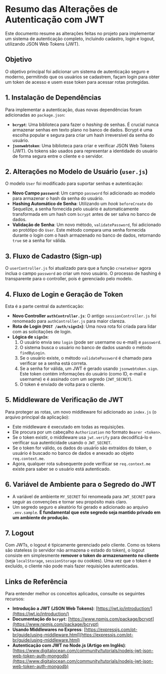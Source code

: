 # Resumo das Alterações de Autenticação com JWT

Este documento resume as alterações feitas no projeto para implementar um sistema de autenticação completo, incluindo cadastro, login e logout, utilizando JSON Web Tokens (JWT).

## Objetivo

O objetivo principal foi adicionar um sistema de autenticação seguro e moderno, permitindo que os usuários se cadastrem, façam login para obter um token de acesso e usem esse token para acessar rotas protegidas.

## 1. Instalação de Dependências

Para implementar a autenticação, duas novas dependências foram adicionadas ao `package.json`:

-   **`bcrypt`**: Uma biblioteca para fazer o *hashing* de senhas. É crucial nunca armazenar senhas em texto plano no banco de dados. Bcrypt é uma escolha popular e segura para criar um hash irreversível da senha do usuário.
-   **`jsonwebtoken`**: Uma biblioteca para criar e verificar JSON Web Tokens (JWT). Os tokens são usados para representar a identidade do usuário de forma segura entre o cliente e o servidor.

## 2. Alterações no Modelo de Usuário (`user.js`)

O modelo `User` foi modificado para suportar senhas e autenticação:

-   **Novo Campo `password`**: Um campo `password` foi adicionado ao modelo para armazenar o hash da senha do usuário.
-   **Hashing Automático de Senha**: Utilizando um *hook* `beforeCreate` do Sequelize, a senha fornecida pelo usuário é automaticamente transformada em um hash com `bcrypt` antes de ser salva no banco de dados.
-   **Validação de Senha**: Um novo método, `validatePassword`, foi adicionado ao protótipo do `User`. Este método compara uma senha fornecida durante o login com o hash armazenado no banco de dados, retornando `true` se a senha for válida.

## 3. Fluxo de Cadastro (Sign-up)

O `userController.js` foi atualizado para que a função `createUser` agora inclua o campo `password` ao criar um novo usuário. O processo de hashing é transparente para o controller, pois é gerenciado pelo modelo.

## 4. Fluxo de Login e Geração de Token

Esta é a parte central da autenticação:

-   **Novo Controller `authController.js`**: O antigo `sessionController.js` foi renomeado para `authController.js` para maior clareza.
-   **Rota de Login (`POST /auth/signIn`)**: Uma nova rota foi criada para lidar com as solicitações de login.
-   **Lógica de `signIn`**:
    1.  O usuário envia seu `login` (pode ser username ou e-mail) e `password`.
    2.  O sistema busca o usuário no banco de dados usando o método `findByLogin`.
    3.  Se o usuário existe, o método `validatePassword` é chamado para verificar se a senha está correta.
    4.  Se a senha for válida, um JWT é gerado usando `jsonwebtoken.sign`. Este token contém informações do usuário (como ID, e-mail e username) e é assinado com um segredo (`JWT_SECRET`).
    5.  O token é enviado de volta para o cliente.

## 5. Middleware de Verificação de JWT

Para proteger as rotas, um novo middleware foi adicionado ao `index.js` (o arquivo principal da aplicação):

-   Este middleware é executado em todas as requisições.
-   Ele procura por um cabeçalho `Authorization` no formato `Bearer <token>`.
-   Se o token existir, o middleware usa `jwt.verify` para decodificá-lo e verificar sua autenticidade usando o `JWT_SECRET`.
-   Se o token for válido, os dados do usuário são extraídos do token, o usuário é buscado no banco de dados e anexado ao objeto `req.context.me`.
-   Agora, qualquer rota subsequente pode verificar se `req.context.me` existe para saber se o usuário está autenticado.

## 6. Variável de Ambiente para o Segredo do JWT

-   A variável de ambiente `MY_SECRET` foi renomeada para `JWT_SECRET` para seguir as convenções e tornar seu propósito mais claro.
-   Um segredo seguro e aleatório foi gerado e adicionado ao arquivo `.env.sample`. **É fundamental que este segredo seja mantido privado em um ambiente de produção.**

## 7. Logout

Com JWTs, o logout é tipicamente gerenciado pelo cliente. Como os tokens são stateless (o servidor não armazena o estado do token), o logout consiste em simplesmente **remover o token do armazenamento no cliente** (seja `localStorage`, `sessionStorage` ou cookies). Uma vez que o token é excluído, o cliente não pode mais fazer requisições autenticadas.

## Links de Referência

Para entender melhor os conceitos aplicados, consulte os seguintes recursos:

-   **Introdução a JWT (JSON Web Tokens)**: [https://jwt.io/introduction/](https://jwt.io/introduction/)
-   **Documentação do `bcrypt`**: [https://www.npmjs.com/package/bcrypt](https://www.npmjs.com/package/bcrypt)
-   **Usando Middlewares no Express**: [https://expressjs.com/pt-br/guide/using-middleware.html](https://expressjs.com/pt-br/guide/using-middleware.html)
-   **Autenticação com JWT no Node.js (Artigo em Inglês)**: [https://www.digitalocean.com/community/tutorials/nodejs-jwt-json-web-token-auth-mongodb](https://www.digitalocean.com/community/tutorials/nodejs-jwt-json-web-token-auth-mongodb)
